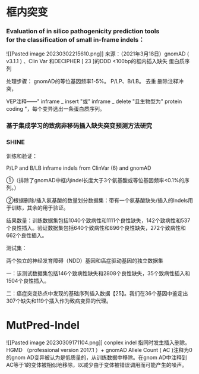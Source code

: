 # 框内突变
### Evaluation of in silico pathogenicity prediction tools for the classification of small in-frame indels：
![[Pasted image 20230302215610.png]]
来源：（2021年3月18日）gnomAD ( v3.1.1 ) 、Clin Var 和DECIPHER [ 23 ]的DDD
<100bp的框内插入缺失
蛋白质序列

处理步骤：
gnomAD的等位基因频率1-5%。
P/LP、B/LB。
去重
删除注释冲突，

VEP注释——" inframe _ insert "或" inframe _ delete "且生物型为" protein coding "，每个变异选出一条蛋白质序列。


### 基于集成学习的致病非移码插入缺失突变预测方法研究




### SHINE
训练和验证：

P/LP and B/LB inframe indels from ClinVar (6) and gnomAD 

①（排除了gnomAD中框内indel长度大于3个氨基酸或等位基因频率<0.1%的序列。）

②根据删除/插入氨基酸的数量划分数据集：带有一个氨基酸缺失/插入的Indels用于训练，其余的用于验证。

结果数量：训练数据集包括1040个致病性和1111个良性缺失，142个致病性和537个良性插入。验证数据集包括640个致病性和896个良性缺失，272个致病性和662个良性插入。

测试集：

两个独立的神经发育障碍（NDD）基因和癌症驱动基因的独立数据集

一：该测试数据集包括146个致病性缺失和2808个良性缺失，35个致病性插入和1504个良性插入。

二：癌症突变热点中发现的基础序列插入数据【25】。我们在36个基因中鉴定出307个缺失和119个插入作为致病变异的代理。

# MutPred-Indel
![[Pasted image 20230309171104.png]]
conplex indel 指同时发生插入删除。
HGMD （professional version 2017.1 ）+ gnomAD
Allele Count ( AC )注释为0的gnom AD变异被认为是低质量的，从训练数据中移除。在gnom AD中注释到AC等于1的变体被相似地移除，以减少由于变体被错误调用而可能产生的噪声。